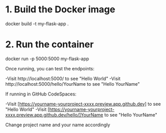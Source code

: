 # 1. Build the Docker image
docker build -t my-flask-app .

# 2. Run the container
docker run -p 5000:5000 my-flask-app

Once running, you can test the endpoints:

-Visit http://localhost:5000/ to see "Hello World"
-Visit http://localhost:5000/hello/YourName to see "Hello YourName"

If running in GitHub CodeSpaces:

-Visit [https://yourname-yourproject-xxxx.preview.app.github.dev] to see "Hello World"
-Visit [https://yourname-yourproject-xxxx.preview.app.github.dev/hello/]YourName to see "Hello YourName"

Change project name and your name accordingly